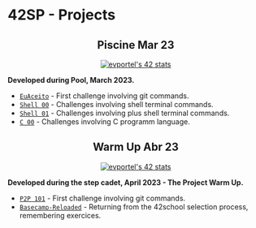 # 42SP - Projects

<h2 align="center">
	Piscine Mar 23
</h2>

<p align="center">
	<a href="https://github.com/JaeSeoKim/badge42"><img src="https://badge42.vercel.app/api/v2/clgz3vp5u001608l5gzuhclek/stats?cursusId=9&coalitionId=undefined" alt="evportel's 42 stats" /></a>
</p>

<strong>Developed during Pool, March 2023.</strong><br>

* [`EuAceito`](0.%20Piscine%20C/0.%20euaceito)			- First challenge involving git commands.
* [`Shell 00`](0.%20Piscine%20C/1.%20shell00)			- Challenges involving shell terminal commands.
* [`Shell 01`](0.%20Piscine%20C/2.%20shell01/)			- Challenges involving plus shell terminal commands.
* [`C 00`](0.%20Piscine%20C/3.%20C00/)					- Challenges involving C programm language.


<h2 align="center">
	Warm Up Abr 23
</h2>

<p align="center">
	<a href="https://github.com/JaeSeoKim/badge42"><img src="https://badge42.vercel.app/api/v2/clgz3vp5u001608l5gzuhclek/stats?cursusId=60&coalitionId=undefined" alt="evportel's 42 stats" /></a>
</p>

<strong>Developed during the step cadet, April 2023 - The Project Warm Up.</strong><br>

* [`P2P 101`](#)			- First challenge involving git commands.
* [`Basecamp-Reloaded`](1.%2042cursus-WarmUp-SP/)			- Returning from the 42school selection process, remembering exercices.


